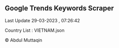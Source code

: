 

## Google Trends Keywords Scraper 
 
Last Update 29-03-2023 , 07:26:42

Country List :
VIETNAM.json



© Abdul Muttaqin 
